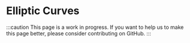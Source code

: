 # Elliptic Curves

:::caution
This page is a work in progress. If you want to help us to make this page better, please consider contributing on GitHub.
:::